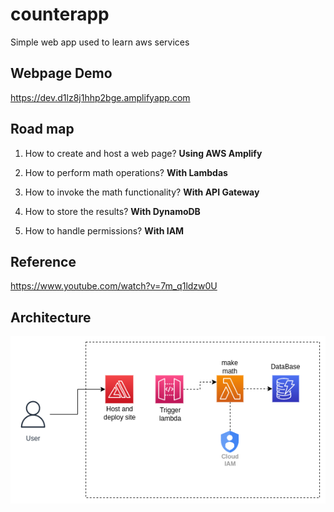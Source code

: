 # counterapp
Simple web app used to learn aws services

## Webpage Demo

https://dev.d1lz8j1hhp2bge.amplifyapp.com

## Road map

1. How to create and host a web page? **Using AWS Amplify**

2. How to perform math operations? **With Lambdas**

3. How to invoke the math functionality? **With API Gateway**

4. How to store the results? **With DynamoDB**

5. How to handle permissions? **With IAM**

## Reference

https://www.youtube.com/watch?v=7m_q1ldzw0U

## Architecture

![alt text](https://github.com/gonzaplazag/counterapp/blob/main/img/pii-enrichment-migration-counterapp.png?raw=true)
